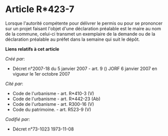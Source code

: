 # Article R*423-7

Lorsque l'autorité compétente pour délivrer le permis ou pour se prononcer sur un projet faisant l'objet d'une déclaration
préalable est le maire au nom de la commune, celui-ci transmet un exemplaire de la demande ou de la déclaration préalable au
préfet dans la semaine qui suit le dépôt.

**Liens relatifs à cet article**

_Créé par_:

  - Décret n°2007-18 du 5 janvier 2007 - art. 9 () JORF 6 janvier 2007 en vigueur le 1er octobre 2007

_Cité par_:

  - Code de l'urbanisme - art. R*410-3 (V)
  - Code de l'urbanisme - art. R*442-23 (Ab)
  - Code de l'urbanisme - art. R300-16 (V)
  - Code du patrimoine. - art. R523-9 (V)

_Codifié par_:

  - Décret n°73-1023 1973-11-08
